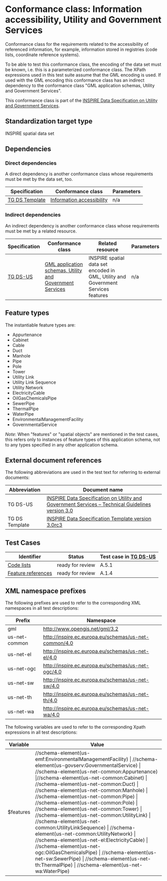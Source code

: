 # Conformance class: Information accessibility, Utility and Government Services

Conformance class for the requirements related to the accessibility of referenced information, for example, information stored in registries (code lists, coordinate reference systems).

To be able to test this conformance class, the encoding of the data set must be known, i.e. this is a parameterized conformance class. The XPath expressions used in this test suite assume that the GML encoding is used. If used with the GML encoding this conformance class has an indirect dependency to the conformance class "GML application schemas, Utility and Government Services".

This conformance class is part of the [INSPIRE Data Specification on Utility and Government Services](../README.md).

## Standardization target type

INSPIRE spatial data set

## Dependencies

### Direct dependencies

A direct dependency is another conformance class whose requirements must be met by the data set, too.

| Specification | Conformance class | Parameters | 
| ------------- | ----------------- | ---------- |
| [TG DS Template](#ref_TG_DS_tmpl) | [Information accessibility](http://inspire.ec.europa.eu/id/ats/data/3.0rc3/information-accessibility) | n/a |

### Indirect dependencies

An indirect dependency is another conformance class whose requirements must be met by a related resource.

| Specification | Conformance class | Related resource | Parameters |
| ------------- | ----------------- | ---------------- | ---------- |
| [TG DS-US](#ref_TG_DS_US) | [GML application schemas, Utility and Government Services](../us-gml/README.md) | INSPIRE spatial data set encoded in GML, Utility and Government Services features | n/a |
 
## Feature types <a name="feature-types"></a>

The instantiable feature types are:

* Appurtenance
* Cabinet
* Cable
* Duct
* Manhole
* Pipe
* Pole
* Tower
* Utility Link
* Utility Link Sequence
* Utility Network
* ElectricityCable
* OilGasChemicalsPipe
* SewerPipe
* ThermalPipe
* WaterPipe
* EnvironmentalManagementFacility
* GovernmentalService


*Note*: When "features" or "spatial objects" are mentioned in the test cases, this refers only to instances of feature types of this application schema, not to any types specified in any other application schema.

## External document references

The following abbreviations are used in the test text for referring to external documents:

Abbreviation                     | Document name
-------------------------------- | --------------------------------------------------
TG DS-US <a name="ref_TG_DS_US"></a>   | [INSPIRE Data Specification on Utility and Government Services – Technical Guidelines version 3.0](http://inspire.ec.europa.eu/documents/Data_Specifications/INSPIRE_DataSpecification_US_v3.0.pdf)
TG DS Template <a name="ref_TG_DS_tmpl"></a>   | [INSPIRE Data Specification Template version 3.0rc3](http://inspire.jrc.ec.europa.eu/documents/Data_Specifications/INSPIRE_DataSpecification_Template_v3.0rc3.pdf)

## Test Cases

| Identifier                                                        | Status   | Test case in [TG DS-US](#ref_TG_DS_US)  |
| ----------------------------------------------------------------- | -------- | ------------ |
| [Code lists](./code-list.md)  | ready for review  | A.5.1 |
| [Feature references](./features.md)  | ready for review  | A.1.4 |

## XML namespace prefixes <a name="namespaces"></a>

The following prefixes are used to refer to the corresponding XML namespaces in all test descriptions:

Prefix         | Namespace
-------------- | -------------------------------------------------
gml            | http://www.opengis.net/gml/3.2
us-net-common  | http://inspire.ec.europa.eu/schemas/us-net-common/4.0
us-net-el 	   | http://inspire.ec.europa.eu/schemas/us-net-el/4.0
us-net-ogc 	   | http://inspire.ec.europa.eu/schemas/us-net-ogc/4.0
us-net-sw  	   | http://inspire.ec.europa.eu/schemas/us-net-sw/4.0
us-net-th  	   | http://inspire.ec.europa.eu/schemas/us-net-th/4.0
us-net-wa 	   | http://inspire.ec.europa.eu/schemas/us-net-wa/4.0

The following variables are used to refer to the corresponding Xpath expressions in all test descriptions:

Variable       | Value
-------------- | -------------------------------------------------
$features      | //schema-element(us-emf:EnvironmentalManagementFacility) \| //schema-element(us-govserv:GovernmentalService) \| //schema-element(us-net-common:Appurtenance) \|//schema-element(us-net-common:Cabinet) \| //schema-element(us-net-common:Duct) \| //schema-element(us-net-common:Manhole) \| //schema-element(us-net-common:Pipe) \| //schema-element(us-net-common:Pole) \| //schema-element(us-net-common:Tower) \| //schema-element(us-net-common:UtilityLink) \| //schema-element(us-net-common:UtilityLinkSequence) \| //schema-element(us-net-common:UtilityNetwork) \| //schema-element(us-net-el:ElectricityCable) \| //schema-element(us-net-ogc:OilGasChemicalsPipe) \| //schema-element(us-net-sw:SewerPipe) \| //schema-element(us-net-th:ThermalPipe) \| //schema-element(us-net-wa:WaterPipe)
